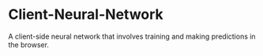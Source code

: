 # Client-Neural-Network
A client-side neural network that involves training and making predictions in the browser.
